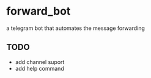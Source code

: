 # forward_bot
a telegram bot that automates the message forwarding
## TODO
- add channel suport
- add help command
